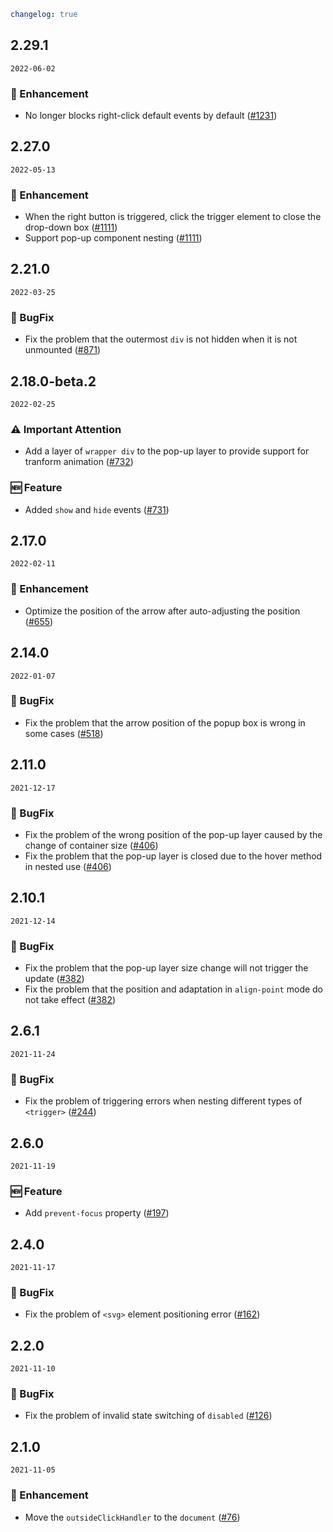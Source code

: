```yaml
changelog: true
```

## 2.29.1

`2022-06-02`

### 💎 Enhancement

- No longer blocks right-click default events by default ([#1231](https://github.com/mb-design/mb-design-vue/pull/1231))


## 2.27.0

`2022-05-13`

### 💎 Enhancement

- When the right button is triggered, click the trigger element to close the drop-down box ([#1111](https://github.com/mb-design/mb-design-vue/pull/1111))
- Support pop-up component nesting ([#1111](https://github.com/mb-design/mb-design-vue/pull/1111))


## 2.21.0

`2022-03-25`

### 🐛 BugFix

- Fix the problem that the outermost `div` is not hidden when it is not unmounted ([#871](https://github.com/mb-design/mb-design-vue/pull/871))


## 2.18.0-beta.2

`2022-02-25`

### ⚠️ Important Attention

- Add a layer of `wrapper div` to the pop-up layer to provide support for tranform animation ([#732](https://github.com/mb-design/mb-design-vue/pull/732))

### 🆕 Feature

- Added `show` and `hide` events ([#731](https://github.com/mb-design/mb-design-vue/pull/731))


## 2.17.0

`2022-02-11`

### 💎 Enhancement

- Optimize the position of the arrow after auto-adjusting the position ([#655](https://github.com/mb-design/mb-design-vue/pull/655))


## 2.14.0

`2022-01-07`

### 🐛 BugFix

- Fix the problem that the arrow position of the popup box is wrong in some cases ([#518](https://github.com/mb-design/mb-design-vue/pull/518))


## 2.11.0

`2021-12-17`

### 🐛 BugFix

- Fix the problem of the wrong position of the pop-up layer caused by the change of container size ([#406](https://github.com/mb-design/mb-design-vue/pull/406))
- Fix the problem that the pop-up layer is closed due to the hover method in nested use ([#406](https://github.com/mb-design/mb-design-vue/pull/406))


## 2.10.1

`2021-12-14`

### 🐛 BugFix

- Fix the problem that the pop-up layer size change will not trigger the update ([#382](https://github.com/mb-design/mb-design-vue/pull/382))
- Fix the problem that the position and adaptation in `align-point` mode do not take effect ([#382](https://github.com/mb-design/mb-design-vue/pull/382))


## 2.6.1

`2021-11-24`

### 🐛 BugFix

- Fix the problem of triggering errors when nesting different types of `<trigger>` ([#244](https://github.com/mb-design/mb-design-vue/pull/244))


## 2.6.0

`2021-11-19`

### 🆕 Feature

- Add `prevent-focus` property ([#197](https://github.com/mb-design/mb-design-vue/pull/197))


## 2.4.0

`2021-11-17`

### 🐛 BugFix

- Fix the problem of `<svg>` element positioning error ([#162](https://github.com/mb-design/mb-design-vue/pull/162))


## 2.2.0

`2021-11-10`

### 🐛 BugFix

- Fix the problem of invalid state switching of `disabled` ([#126](https://github.com/mb-design/mb-design-vue/pull/126))


## 2.1.0

`2021-11-05`

### 💎 Enhancement

- Move the `outsideClickHandler` to the `document` ([#76](https://github.com/mb-design/mb-design-vue/pull/76))

